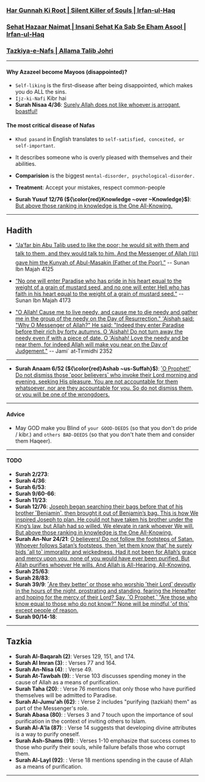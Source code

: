 ### [Har Gunnah Ki Root | Silent Killer of Souls | Irfan-ul-Haq](https://www.youtube.com/watch?v=4E_NIK9phjw)
### [Sehat Hazaar Naimat | Insani Sehat Ka Sab Se Eham Asool | Irfan-ul-Haq](https://www.youtube.com/watch?v=yGLs0fAITgI)
### [Tazkiya-e-Nafs | Allama Talib Johri](https://www.youtube.com/watch?v=MFymvwe0WLA)

***

#### Why Azazeel become Mayoos (disappointed)?
* `Self-liking` is the first-disease after being disappointed, which makes you do ALL the sins.
* `Ijz-ki-Nafi` Kibr hai
* __Surah Nisaa 4/36__: [Surely Allah does not like whoever is arrogant, boastful!](https://quranwbw.com/4/36)

#### The most critical disease of Nafas
* `Khud pasand` in English translates to `self-satisfied, conceited, or self-important`.
* It describes someone who is overly pleased with themselves and their abilities. 
* __Comparision__ is the biggest `mental-disorder, psychological-disorder.`
* __Treatment__: Accept your mistakes, respect common-people

* __Surah Yusuf 12/76 (${\color{red}Knowledge ~over ~Knowledge}$)__: [But above those ranking in knowledge is the One All-Knowing.](https://quranwbw.com/12/76)

***

## Hadith
* [“Ja’far bin Abu Talib used to like the poor; he would sit with them and talk to them, and they would talk to him. And the Messenger of Allah (ﷺ) gave him the Kunyah of Abul-Masakin (Father of the Poor).”](https://sunnah.com/ibnmajah:4125) -- Sunan Ibn Majah 4125

* [“No one will enter Paradise who has pride in his heart equal to the weight of a grain of mustard seed, and no one will enter Hell who has faith in his heart equal to the weight of a grain of mustard seed.”](https://sunnah.com/ibnmajah:4173) -- Sunan Ibn Majah 4173

* ["O Allah! Cause me to live needy, and cause me to die needy and gather me in the group of the needy on the Day of Resurrection." 'Aishah said: "Why O Messenger of Allah?" He said: "Indeed they enter Paradise before their rich by forty autumns. O 'Aishah! Do not turn away the needy even if with a piece of date. O 'Aishah! Love the needy and be near them, for indeed Allah will make you near on the Day of Judgement."](https://sunnah.com/tirmidhi:2352) -- Jami` at-Tirmidhi 2352

***

* __Surah Anaam 6/52 (${\color{red}Ashab ~us-Suffah}$)__: [˹O Prophet!˺ Do not dismiss those ˹poor believers˺ who invoke their Lord morning and evening, seeking His pleasure. You are not accountable for them whatsoever, nor are they accountable for you. So do not dismiss them, or you will be one of the wrongdoers.](https://quranwbw.com/6/52)

***

#### Advice
* May GOD make you Blind of `your GOOD-DEEDS` (so that you don't do pride / kibr.) and `others BAD-DEEDS` (so that you don't hate them and consider them Haqeer).

***

#### TODO
* __Surah 2/273__: [](https://quranwbw.com/2/273)
* __Surah 4/36__: [](https://quranwbw.com/4/36)
* __Surah 6/53__: [](https://quranwbw.com/6/53)
* __Surah 9/60-66__: [](https://quranwbw.com/9/60-66)
* __Surah 11/23__: [](https://quranwbw.com/11/23)
* __Surah 12/76__: [Joseph began searching their bags before that of his brother ˹Benjamin˺, then brought it out of Benjamin’s bag. This is how We inspired Joseph to plan. He could not have taken his brother under the King’s law, but Allah had so willed. We elevate in rank whoever We will. But above those ranking in knowledge is the One All-Knowing.](https://quranwbw.com/12/76)
* __Surah An-Nur 24/21__: [O believers! Do not follow the footsteps of Satan. Whoever follows Satan’s footsteps, then ˹let them know that˺ he surely bids ˹all to˺ immorality and wickedness. Had it not been for Allah’s grace and mercy upon you, none of you would have ever been purified. But Allah purifies whoever He wills. And Allah is All-Hearing, All-Knowing.](https://quranwbw.com/24/21)
* __Surah 25/63__: [](https://quranwbw.com/25/63)
* __Surah 28/83__: [](https://quranwbw.com/28/83)
* __Surah 39/9__: [˹Are they better˺ or those who worship ˹their Lord˺ devoutly in the hours of the night, prostrating and standing, fearing the Hereafter and hoping for the mercy of their Lord? Say, ˹O Prophet,˺ “Are those who know equal to those who do not know?” None will be mindful ˹of this˺ except people of reason.](https://quranwbw.com/39/9)
* __Surah 90/14-18__: [](https://quranwbw.com/90/14-18)
  
***

## Tazkia

* __Surah Al-Baqarah (2)__: Verses 129, 151, and 174.
* __Surah Al Imran (3)__: : Verses 77 and 164.
* __Surah An-Nisa (4)__: : Verse 49.
* __Surah At-Tawbah (9)__: : Verse 103 discusses spending money in the cause of Allah as a means of purification.
* __Surah Taha (20)__: : Verse 76 mentions that only those who have purified themselves will be admitted to Paradise.
* __Surah Al-Jumu'ah (62)__: : Verse 2 includes "purifying (tazkiah) them" as part of the Messenger's role.
* __Surah Abasa (80)__: : Verses 3 and 7 touch upon the importance of soul purification in the context of inviting others to Islam.
* __Surah Al-A'la (87)__: : Verse 14 suggests that developing divine attributes is a way to purify oneself.
* __Surah Ash-Shams (91)__: : Verses 1-10 emphasize that success comes to those who purify their souls, while failure befalls those who corrupt them.
* __Surah Al-Layl (92)__: : Verse 18 mentions spending in the cause of Allah as a means of purification. 

***
